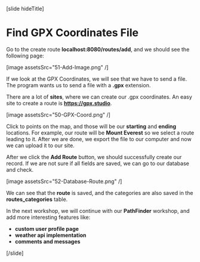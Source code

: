 [slide hideTitle]

# Find GPX Coordinates File

Go to the create route **localhost:8080/routes/add**, and we should see the following page:

[image assetsSrc="51-Add-Image.png" /]

If we look at the GPX Coordinates, we will see that we have to send a file. The program wants us to send a file with a **.gpx** extension.

There are a lot of **sites**, where we can create our .gpx coordinates. An easy site to create a route is **https://gpx.studio**.

[image assetsSrc="50-GPX-Coord.png" /]

Click to points on the map, and those will be our **starting** and **ending** locations. For example, our route will be **Mount Everest** so we select a route leading to it. After we are done, we export the file to our computer and now we can upload it to our site.

After we click the **Add Route** button, we should successfully create our record. If we are not sure if all fields are saved, we can go to our database and check.

[image assetsSrc="52-Database-Route.png" /]

We can see that the **route** is saved, and the categories are also saved in the **routes_categories** table.

In the next workshop, we will continue with our **PathFinder** workshop, and add more interesting features like:

- **custom user profile page**
- **weather api implementation**
- **comments and messages**

[/slide]
